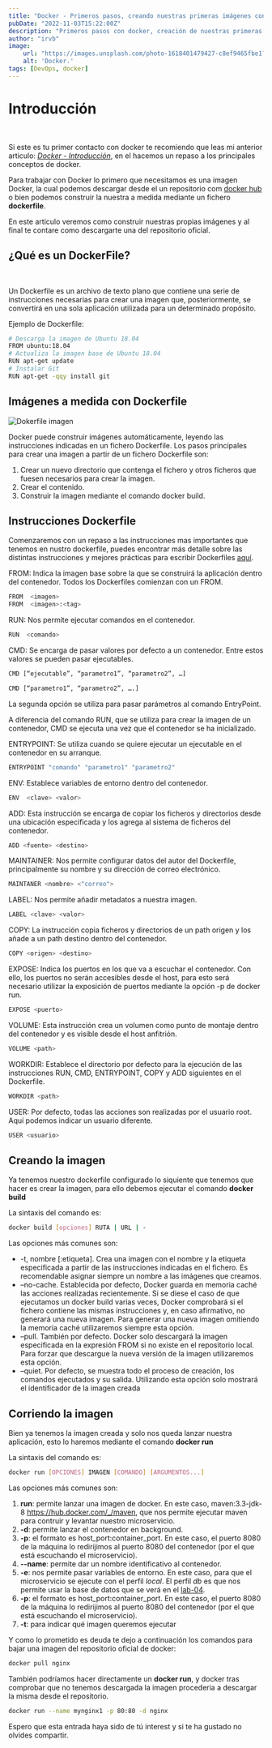 ```yaml
---
title: "Docker - Primeros pasos, creando nuestras primeras imágenes con dockerfile"
pubDate: "2022-11-03T15:22:00Z"
description: "Primeros pasos con docker, creación de nuestras primeras imágenes mediante el fichero dockerfile."
author: "irvb"
image:
    url: "https://images.unsplash.com/photo-1618401479427-c8ef9465fbe1?ixlib=rb-1.2.1&ixid=MnwxMjA3fDB8MHxwaG90by1wYWdlfHx8fGVufDB8fHx8&auto=format&fit=crop&w=2043&q=80"
    alt: 'Docker.'
tags: [DevOps, docker]
---
```



# Introducción

<br>

Si este es tu primer contacto con docker te recomiendo que leas mi anterior articulo: _[Docker - Introducción](/blog/docker-introduccion)_,
en el hacemos un repaso a los principales conceptos de docker.

Para trabajar con Docker lo primero que necesitamos es una imagen Docker, la cual podemos descargar desde el un repositorio com [docker hub](https://hub.docker.com/) o bien podemos construir
la nuestra a medida mediante un fichero **dockerfile**.

En este articulo veremos como construir nuestras propias imágenes y al final te contare como descargarte una del repositorio oficial.

## ¿Qué es un DockerFile?

<br>

Un Dockerfile es un archivo de texto plano que contiene una serie de instrucciones necesarias para crear una imagen que,
posteriormente, se convertirá en una sola aplicación utilizada para un determinado propósito.

Ejemplo de Dockerfile:

```sh
# Descarga la imagen de Ubuntu 18.04
FROM ubuntu:18.04
# Actualiza la imagen base de Ubuntu 18.04
RUN apt-get update
# Instalar Git
RUN apt-get -qqy install git
```

## Imágenes a medida con Dockerfile

![Dokerfile imagen](/img/docker/Dockerfile.png)

Docker puede construir imágenes automáticamente, leyendo las instrucciones indicadas en un fichero Dockerfile.
Los pasos principales para crear una imagen a partir de un fichero Dockerfile son:

1. Crear un nuevo directorio que contenga el fichero y otros ficheros que fuesen necesarios para crear la imagen.
2. Crear el contenido.
3. Construir la imagen mediante el comando docker build.

## Instrucciones Dockerfile

Comenzaremos con un repaso a las instrucciones mas importantes que tenemos en nustro dockerfile, puedes encontrar más detalle sobre las distintas instrucciones y mejores prácticas para escribir Dockerfiles
[aquí](https://docs.docker.com/develop/develop-images/dockerfile_best-practices/).

FROM: Indica la imagen base sobre la que se construirá la aplicación dentro del contenedor. Todos los Dockerfiles comienzan con un FROM.

```sh
FROM  <imagen>
FROM  <imagen>:<tag>
```

RUN: Nos permite ejecutar comandos en el contenedor.

```sh
RUN  <comando>
```

CMD: Se encarga de pasar valores por defecto a un contenedor. Entre estos valores se pueden pasar ejecutables.

```sh
CMD [“ejecutable”, “parametro1”, “parametro2”, …]

CMD [“parametro1”, “parametro2”, ….]
```

La segunda opción se utiliza para pasar parámetros al comando EntryPoint.

A diferencia del comando RUN, que se utiliza para crear la imagen de un contenedor, CMD se ejecuta una vez que el contenedor se ha inicializado.

ENTRYPOINT: Se utiliza cuando se quiere ejecutar un ejecutable en el contenedor en su arranque.

```sh
ENTRYPOINT "comando" "parametro1" "parametro2"
```

ENV: Establece variables de entorno dentro del contenedor.

```sh
ENV  <clave> <valor>
```

ADD: Esta instrucción se encarga de copiar los ficheros y directorios desde una ubicación especificada y los agrega al sistema de ficheros del contenedor.

```sh
ADD <fuente> <destino>
```

MAINTAINER: Nos permite configurar datos del autor del Dockerfile, principalmente su nombre y su dirección de correo electrónico.

```sh
MAINTANER <nombre> <"correo">
```

LABEL: Nos permite añadir metadatos a nuestra imagen.

```sh
LABEL <clave> <valor>
```

COPY: La instrucción copia ficheros y directorios de un path origen y los añade a un path destino dentro del contenedor.

```sh
COPY <origen> <destino>
```

EXPOSE: Indica los puertos en los que va a escuchar el contenedor. Con ello, los puertos no serán accesibles desde el host, para esto será necesario utilizar la exposición de puertos mediante la opción -p de docker run.

```sh
EXPOSE <puerto>
```

VOLUME: Esta instrucción crea un volumen como punto de montaje dentro del contenedor y es visible desde el host anfitrión.

```sh
VOLUME <path>
```

WORKDIR: Establece el directorio por defecto para la ejecución de las instrucciones RUN, CMD, ENTRYPOINT, COPY y ADD siguientes en el Dockerfile.

```sh
WORKDIR <path>
```

USER: Por defecto, todas las acciones son realizadas por el usuario root. Aquí podemos indicar un usuario diferente.

```sh
USER <usuario>
```

## Creando la imagen

Ya tenemos nuestro dockerfile configurado lo siquiente que tenemos que hacer es crear la imagen, para ello debemos ejecutar el comando **docker build**

La sintaxis del comando es:

```sh
docker build [opciones] RUTA | URL | -
```

Las opciones más comunes son:

- -t, nombre [:etiqueta]. Crea una imagen con el nombre y la etiqueta especificada a partir de las instrucciones indicadas en el fichero.
  Es recomendable asignar siempre un nombre a las imágenes que creamos.
- –no-cache. Establecida por defecto, Docker guarda en memoria caché las acciones realizadas recientemente.
  Si se diese el caso de que ejecutamos un docker build varias veces, Docker comprobará si el fichero contiene las mismas instrucciones y,
  en caso afirmativo, no generará una nueva imagen. Para generar una nueva imagen omitiendo la memoria caché utilizaremos siempre esta opción.
- –pull. También por defecto. Docker solo descargará la imagen especificada en la expresión FROM si no existe en el repositorio local.
  Para forzar que descargue la nueva versión de la imagen utilizaremos esta opción.
- –quiet. Por defecto, se muestra todo el proceso de creación, los comandos ejecutados y su salida.
  Utilizando esta opción solo mostrará el identificador de la imagen creada

## Corriendo la imagen

Bien ya tenemos la imagen creada y solo nos queda lanzar nuestra aplicación, esto lo haremos mediante el comando **docker run**

La sintaxis del comando es:

```sh
docker run [OPCIONES] IMAGEN [COMANDO] [ARGUMENTOS...]
```

Las opciones más comunes son:

1. **run**: permite lanzar una imagen de docker. En este caso, maven:3.3-jdk-8 https://hub.docker.com/_/maven, que nos permite ejecutar maven para contruir y levantar nuestro microservicio.
2. **-d**: permite lanzar el contenedor en background.
3. **-p**: el formato es host_port:container_port. En este caso, el puerto 8080 de la máquina lo redirijimos al puerto 8080 del contenedor (por el que está escuchando el microservicio).
4. **--name**: permite dar un nombre identificativo al contenedor.
5. **-e**: nos permite pasar variables de entorno. En este caso, para que el microservicio se ejecute con el perfil _local_. El perfil _db_ es que nos permite usar la base de datos que se verá en el [lab-04](../../lab-04/README.md).
6. **-p**: el formato es host_port:container_port. En este caso, el puerto 8080 de la máquina lo redirijimos al puerto 8080 del contenedor (por el que está escuchando el microservicio).
7. **-t**: para indicar qué imagen queremos ejecutar

Y como lo prometido es deuda te dejo a continuación los comandos para bajar una imagen del repositorio oficial de docker:

```sh
docker pull nginx
```

También podríamos hacer directamente un **docker run**, y docker tras comprobar que no tenemos descargada la imagen procederia a descargar la misma desde el repositorio.

```sh
docker run --name mynginx1 -p 80:80 -d nginx
```

Espero que esta entrada haya sido de tú interest y si te ha gustado no olvides compartir.
